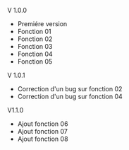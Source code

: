 V 1.0.0
- Premiére version
- Fonction 01
- Fonction 02
- Fonction 03
- Fonction 04
- Fonction 05

V 1.0.1
- Correction d'un bug sur fonction 02
- Correction d'un bug sur fonction 04

V1.1.0
- Ajout fonction 06
- Ajout fonction 07
- Ajout fonction 08